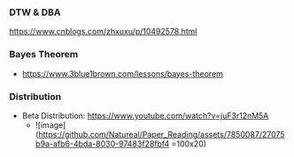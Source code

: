 ### DTW & DBA
https://www.cnblogs.com/zhxuxu/p/10492578.html

### Bayes Theorem
- https://www.3blue1brown.com/lessons/bayes-theorem

### Distribution
- Beta Distribution: https://www.youtube.com/watch?v=juF3r12nM5A
  - ![image](https://github.com/Natureal/Paper_Reading/assets/7850087/27075b9a-afb6-4bda-8030-97483f28fbf4 =100x20)

